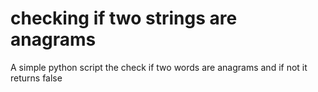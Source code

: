 # checking if two strings are  anagrams
A simple python script the check if two words are anagrams and if not it returns false
